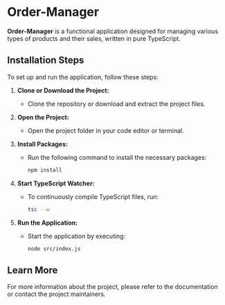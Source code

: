 # Order-Manager

**Order-Manager** is a functional application designed for managing various types of products and their sales, written in pure TypeScript.

## Installation Steps

To set up and run the application, follow these steps:

1. **Clone or Download the Project:**
   - Clone the repository or download and extract the project files.
   
2. **Open the Project:**
   - Open the project folder in your code editor or terminal.

3. **Install Packages:**
   - Run the following command to install the necessary packages:
     ```bash
     npm install
     ```

4. **Start TypeScript Watcher:**
   - To continuously compile TypeScript files, run:
     ```bash
     tsc --w
     ```

5. **Run the Application:**
   - Start the application by executing:
     ```bash
     node src/index.js
     ```

## Learn More

For more information about the project, please refer to the documentation or contact the project maintainers.
